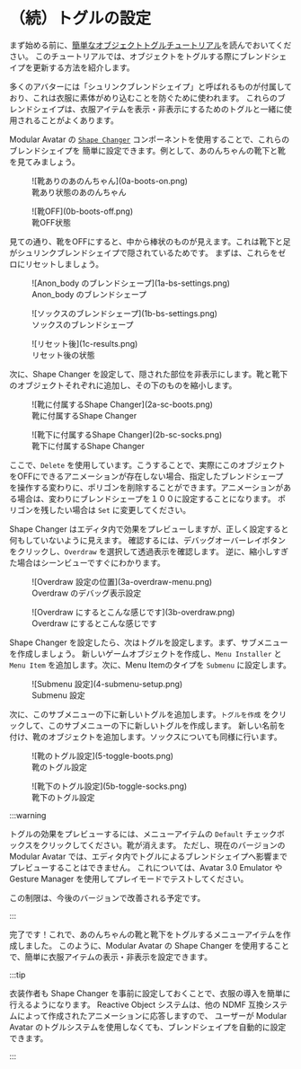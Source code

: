 ﻿---
sidebar_position: 4
---

# （続）トグルの設定

まず始める前に、[簡単なオブジェクトトグルチュートリアル](/docs/tutorials/object_toggle/)を読んでおいてください。
このチュートリアルでは、オブジェクトをトグルする際にブレンドシェイプを更新する方法を紹介します。

多くのアバターには「シュリンクブレンドシェイプ」と呼ばれるものが付属しており、これは衣服に素体がめり込むことを防ぐために使われます。
これらのブレンドシェイプは、衣服アイテムを表示・非表示にするためのトグルと一緒に使用されることがよくあります。

Modular Avatar の [`Shape Changer`](/docs/reference/reaction/shape-changer/) コンポーネントを使用することで、これらのブレンドシェイプを
簡単に設定できます。例として、あのんちゃんの靴下と靴を見てみましょう。

<div style={{"display": "flex", "flex-direction": "row"}}>
<figure>
![靴ありのあのんちゃん](0a-boots-on.png)
<figcaption>靴あり状態のあのんちゃん</figcaption>
</figure>

<figure>
![靴OFF](0b-boots-off.png)
<figcaption>靴OFF状態</figcaption>
</figure>
</div>

見ての通り、靴をOFFにすると、中から棒状のものが見えます。これは靴下と足がシュリンクブレンドシェイプで隠されているためです。
まずは、これらをゼロにリセットしましょう。

<div style={{"display": "flex", "flex-direction": "row"}}>
<figure>
![Anon_body のブレンドシェープ](1a-bs-settings.png)
<figcaption>Anon_body のブレンドシェープ</figcaption>
</figure>

<figure>
![ソックスのブレンドシェープ](1b-bs-settings.png)
<figcaption>ソックスのブレンドシェープ</figcaption>
</figure>
</div>

<figure>
![リセット後](1c-results.png)
<figcaption>リセット後の状態</figcaption>
</figure>

次に、Shape Changer を設定して、隠された部位を非表示にします。靴と靴下のオブジェクトそれぞれに追加し、その下のものを縮小します。

<div style={{"display": "flex", "flex-direction": "row"}}>
<figure>
![靴に付属するShape Changer](2a-sc-boots.png)
<figcaption>靴に付属するShape Changer</figcaption>
</figure>

<figure>
![靴下に付属するShape Changer](2b-sc-socks.png)
<figcaption>靴下に付属するShape Changer</figcaption>
</figure>
</div>

ここで、`Delete` を使用しています。こうすることで、実際にこのオブジェクトをOFFにできるアニメーションが存在しない場合、指定したブレンドシェープ
を操作する変わりに、ポリゴンを削除することができます。アニメーションがある場合は、変わりにブレンドシェープを１００に設定することになります。
ポリゴンを残したい場合は `Set` に変更してください。

Shape Changer はエディタ内で効果をプレビューしますが、正しく設定すると何もしていないように見えます。
確認するには、デバッグオーバーレイボタンをクリックし、`Overdraw` を選択して透過表示を確認します。
逆に、縮小しすぎた場合はシーンビューですぐにわかります。

<div style={{"display": "flex", "flex-direction": "row"}}>
<figure style={{"width": "100%"}}>
![Overdraw 設定の位置](3a-overdraw-menu.png)
<figcaption>Overdraw のデバッグ表示設定</figcaption>
</figure>

<figure>
![Overdraw にするとこんな感じです](3b-overdraw.png)
<figcaption>Overdraw にするとこんな感じです</figcaption>
</figure>
</div>

Shape Changer を設定したら、次はトグルを設定します。まず、サブメニューを作成しましょう。
新しいゲームオブジェクトを作成し、`Menu Installer` と `Menu Item` を追加します。次に、Menu Itemのタイプを `Submenu` に設定します。

<div style={{"display": "flex", "flex-direction": "row", "justify-content": "center"}}>
<figure>
![Submenu 設定](4-submenu-setup.png)
<figcaption>Submenu 設定</figcaption>
</figure>
</div>

次に、このサブメニューの下に新しいトグルを追加します。`トグルを作成` をクリックして、このサブメニューの下に新しいトグルを作成します。
新しい名前を付け、靴のオブジェクトを追加します。ソックスについても同様に行います。

<div style={{"display": "flex", "flex-direction": "row", "justify-content": "center"}}>
<figure>
![靴のトグル設定](5-toggle-boots.png)
<figcaption>靴のトグル設定</figcaption>
</figure>

<figure>
![靴下のトグル設定](5b-toggle-socks.png)
<figcaption>靴下のトグル設定</figcaption>
</figure>
</div>

:::warning

トグルの効果をプレビューするには、メニューアイテムの `Default` チェックボックスをクリックしてください。靴が消えます。
ただし、現在のバージョンの Modular Avatar では、エディタ内でトグルによるブレンドシェイプへ影響までプレビューすることはできません。
これについては、Avatar 3.0 Emulator や Gesture Manager を使用してプレイモードでテストしてください。

この制限は、今後のバージョンで改善される予定です。

:::

完了です！これで、あのんちゃんの靴と靴下をトグルするメニューアイテムを作成しました。
このように、Modular Avatar の Shape Changer を使用することで、簡単に衣服アイテムの表示・非表示を設定できます。

:::tip

衣装作者も Shape Changer を事前に設定しておくことで、衣服の導入を簡単に行えるようになります。
Reactive Object システムは、他の NDMF 互換システムによって作成されたアニメーションに応答しますので、
ユーザーが Modular Avatar のトグルシステムを使用しなくても、ブレンドシェイプを自動的に設定できます。

:::